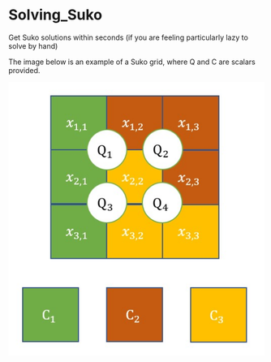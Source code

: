# Solving_Suko
Get Suko solutions within seconds (if you are feeling particularly lazy to solve by hand)

The image below is an example of a Suko grid, where Q and C are scalars provided.

<img src="/Suko_image.jpg" alt="Suko example grid"/>
